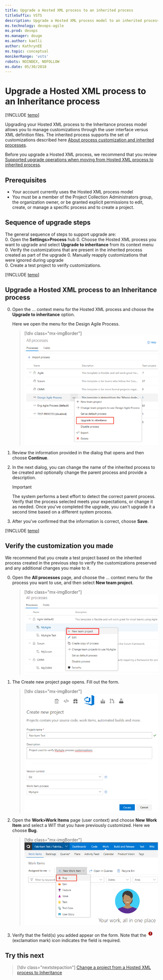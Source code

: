 ```yaml
---
title: Upgrade a Hosted XML process to an inherited process
titleSuffix: VSTS     
description: Upgrade a Hosted XML process model to an inherited process in Visual Studio Team Services
ms.technology: devops-agile
ms.prod: devops
ms.manager: douge
ms.author: kaelli
author: KathrynEE
ms.topic: conceptual
monikerRange: 'vsts'
robots: NOINDEX, NOFOLLOW
ms.date: 05/30/2018
---
```


# Upgrade a Hosted XML process to an Inheritance process   

[!INCLUDE [temp](../../../_shared/version-vsts-only.md)]

Upgrading your Hosted XML process to the Inheritance process model allows you to manage customizations through the user interface versus XML definition files. The inherited process supports the set of customizations described here [About process customization and inherited processes](inheritance-process-model.md). 

Before you upgrade a Hosted XML process, we recommend that you review [Supported upgrade operations when moving from Hosted XML process to inherited process](upgrade-support-hosted-to-inherited.md). 
 

## Prerequisites

- Your account currently uses the Hosted XML process model 
- You must be a member of the Project Collection Administrators group, the organization owner, or be granted explicit permissions to edit, create, or manage a specific process and to create a project. 


## Sequence of upgrade steps

The general sequence of steps to support upgrade are:  
0. Open the **Settings>Process** hub 
0. Choose the Hosted XML process you want to upgrade and select **Upgrade  to inheritance** from its context menu
0. Verify the customizations that are present in the inherited process created as part of the upgrade 
0. Manually reapply customizations that were ignored during upgrade  
0. Create a test project to verify customizations. 

[!INCLUDE [temp](../_shared/open-process-admin-context-ts.md)]


## Upgrade a Hosted XML process to an Inheritance process 

0. Open the &hellip; context menu for the Hosted XML process and choose the **Upgrade to inheritance** option. 

	Here we open the menu for the Design Agile Process. 

	> [!div class="mx-imgBorder"]  
	> ![Agile process context menu, Choose Upgrade to inheritance](_img/migration/upgrade-to-inherited-option-menu.png) 

0. Review the information provided in the dialog that opens and then choose **Continue**.  

0. In the next dialog, you can change the name of the inherited process to be created and optionally change the parent process and provide a description.   

	> [!IMPORTANT]  
	> The system performs a best effort to detect the correct parent process. Verify that the process selected meets your expectations, or change it as needed. Once you've completed the upgrade, you can't upgrade it a second time based on a different system process. 

0. After  you've confirmed that the information is correct, choose **Save**. 

[!INCLUDE [temp](../_shared/post-upgrade-steps.md)]

<a id="verify">  </a>
## Verify the customization you made 

We recommend that you create a test project based on the inherited process created in the previous step to verify the customizations preserved and any additional changes you make to it. 

0. Open the **All processes** page, and choose the &hellip; context menu for the process you want to use, and then select **New team project**.  

	> [!div class="mx-imgBorder"]  
	> ![Create a team project from the selected process](_img/process/add-new-team-project.png) 

0. The Create new project page opens. Fill out the form. 

	> [!div class="mx-imgBorder"]  
	> ![Create new project form](_img/process/create-test-project.png) 

0. Open the **Work>Work Items** page (user context) and choose **New Work Item** and select a WIT that you have previously customized. Here we choose **Bug**. 

	> [!div class="mx-imgBorder"]  
	> ![Work, Work Items Page, Add New Work Item, Bug](_img/process/add-custom-field-verify-bug.png) 

0.  Verify that the field(s) you added appear on the form. Note that the ![](../../../_img/icons/required-icon.png) (exclamation mark) icon indicates the field is required.  


## Try this next
> [!div class="nextstepaction"]
> [Change a project from a Hosted XML process to Inheritance](change-process-from-hosted-to-inherited.md) 

